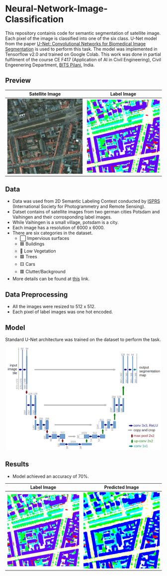 # Neural-Network-Image-Classification

This repository containis code for semantic segmentation of satellite image. Each pixel of the image is classified into one of the six class. U-Net model from the paper [U-Net: Convolutional Networks for Biomedical Image Segmentation](https://arxiv.org/abs/1505.04597) is used to perform this task. The model was implemented in Tensorflow v2.0 and trained on Google Colab. This work was done in partial fulfilment of the course CE F417 (Application of AI in Civil Engineering), Civil Engeenering Department, [BITS Pilani](https://www.bits-pilani.ac.in/), India.

## Preview

Satellite Image             |  Label Image
:-------------------------:|:-------------------------:
<img src="./results/true-rgb.png" alt= "filter" width= "500">  | <img src="./results/true-label.png" alt= "filter" width= "500">

## Data
- Data was used from 2D Semantic Labeling Contest conducted by [ISPRS](https://www.isprs.org/) (International Society for Photogrammetry and Remote Sensing). 
- Datset contains of satellite images from two german cities Potsdam and Vaihingen and their corrosponding label images.
- While Vaihingen is a small village, potsdam is a city.
- Each image has a resolution of 6000 x 6000.
- There are six categories in the dataset.
    - ⬜ Impervious surfaces
    - 🟦 Buildings
    - 🎫 Low Vegetation
    - 🟩 Trees
    - 🟨 Cars
    - 🟥 Clutter/Background
- More details can be found at [this](https://www2.isprs.org/commissions/comm2/wg4/benchmark/semantic-labeling/) link.


## Data Preprocessing
- All the images were resized to 512 x 512.
- Each pixel of label images was one hot encoded.

## Model

Standard U-Net architecture was trained on the dataset to perform the task.

<center><img src="./u-net-architecture.png" alt= "filter" width= "500"></center>

## Results

- Model achieved an accuracy of 70%.

Label Image             |  Predicted Image
:-------------------------:|:-------------------------:
<img src="./results/true-label.png" alt= "filter" width= "500">  | <img src="./results/U-Net_Dropout.png" alt= "filter" width= "500">